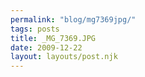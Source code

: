 ```yaml
---
permalink: "blog/mg7369jpg/"
tags: posts
title: _MG_7369.JPG
date: 2009-12-22
layout: layouts/post.njk
---
```


